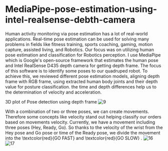 # MediaPipe-pose-estimation-using-intel-realsense-debth-camera
Human activity monitoring via pose estimation has a lot of real-world applications. Real-time pose estimation can be used for solving many problems in fields like fitness training, sports coaching, gaming, motion capture, assisted living, and Robotics. Our focus was on utilizing human pose estimation and classification for Robotics perception. I use MediaPipe which is Google's open-source framework that estimates the human pose and Intel RealSense D435 depth camera for getting depth frame. The focus of this software is to identify some poses to our quadruped robot. To achieve this, we reviewed different pose estimation models, aligning depth frame with RGB frame, using extracted human body joints and their depth value for posture classification. the time and depth differences help us to the determination of velocity and acceleration.

3D plot of Pose detection using depth frame
![9](https://user-images.githubusercontent.com/83344958/151190981-664ae63f-301c-480b-a999-3c1c639c702f.PNG)

With a combination of two or three poses, we can create movements. Therefore some concepts like velocity stand out helping classify our orders based on movements velocity. Currently, we have a movement including three poses (Hey, Ready, Go). So thanks to the velocity of the wrist from the Hey pose and Go pose or time of the Ready pose, we divide the movement into the \textcolor{red}{GO FAST} and \textcolor{red}{GO SLOW} .
![16](https://user-images.githubusercontent.com/83344958/151191200-40db769d-5046-4783-81cc-497a7c343f11.PNG)
![17](https://user-images.githubusercontent.com/83344958/151191222-41b2b49a-5376-4f29-a971-5c43d521da12.PNG)

